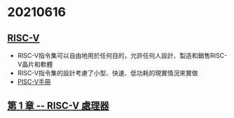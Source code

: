 # 20210616
## [RISC-V](https://zh.wikipedia.org/wiki/RISC-V)
* RISC-V指令集可以自由地用於任何目的，允許任何人設計、製造和銷售RISC-V晶片和軟體
* RISC-V指令集的設計考慮了小型、快速、低功耗的現實情況來實做
* [PISC-V手冊](http://crva.ict.ac.cn/documents/RISC-V-Reader-Chinese-v2p1.pdf)
## [第 1 章 -- RISC-V 處理器](https://gitlab.com/ccc109/sp/-/blob/master/10-riscv/01-riscv/RISC-V%E8%99%95%E7%90%86%E5%99%A8.md)

